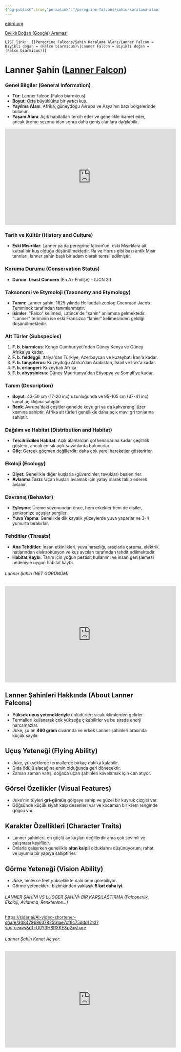 ```yaml
---
{"dg-publish":true,"permalink":"/peregrine-falcons/sahin-karalama-alani/lanner-falcon-biyikli-dogan-falco-biarmicus/"}
---
```


[ebird.org ](https://ebird.org/species/lanfal1 )

[Bıyıklı Doğan (Google) Araması](https://www.google.com/search?q=Lanner+falcon&sourceid=chrome&ie=UTF-8)

`LIST link:: [[Peregrine Falcons/Şahin Karalama Alanı/Lanner Falcon = Bıyıklı doğan = (Falco biarmicus)\|Lanner Falcon = Bıyıklı doğan = (Falco biarmicus)]]
`
# **Lanner Şahin ([Lanner Falcon](https://sider.ai/AI-video-shortener-share/353fd854cc9841341cb1d5a99cd33a47?source=vs&p1=U0Y3H8RXKE&p2=share))**

### **Genel Bilgiler (General Information)**

- **Tür**: Lanner falcon (Falco biarmicus)  
- **Boyut**: Orta büyüklükte bir yırtıcı kuş.  
- **Yayılma Alanı**: Afrika, güneydoğu Avrupa ve Asya’nın bazı bölgelerinde bulunur.  
- **Yaşam Alanı**: Açık habitatları tercih eder ve genellikle ikamet eder, ancak üreme sezonundan sonra daha geniş alanlara dağılabilir.

<iframe width="560" height="315" src="https://www.youtube.com/embed/7AeCSN4jlm0?si=Yrw5yWgD5YKQFA4n" title="YouTube video player" frameborder="0" allow="accelerometer; autoplay; clipboard-write; encrypted-media; gyroscope; picture-in-picture; web-share" referrerpolicy="strict-origin-when-cross-origin" allowfullscreen></iframe>

### **Tarih ve Kültür (History and Culture)**

- **Eski Mısırlılar**: Lanner ya da peregrine falcon'un, eski Mısırlılara ait kutsal bir kuş olduğu düşünülmektedir. Ra ve Horus gibi bazı antik Mısır tanrıları, lanner şahin başlı bir adam olarak temsil edilmiştir.

### **Koruma Durumu (Conservation Status)**

- **Durum**: **Least Concern** (En Az Endişe) - IUCN 3.1

### **Taksonomi ve Etymoloji (Taxonomy and Etymology)**

- **Tanım**: Lanner şahin, 1825 yılında Hollandalı zoolog Coenraad Jacob Temminck tarafından tanımlanmıştır.  
- **İsimler**: "Falco" kelimesi, Latince'de "şahin" anlamına gelmektedir. "Lanner" teriminin ise eski Fransızca "lanier" kelimesinden geldiği düşünülmektedir.

### **Alt Türler (Subspecies)**

1. **F. b. biarmicus**: Kongo Cumhuriyeti'nden Güney Kenya ve Güney Afrika'ya kadar.
2. **F. b. feldeggii**: İtalya'dan Türkiye, Azerbaycan ve kuzeybatı İran'a kadar.
3. **F. b. tanypterus**: Kuzeydoğu Afrika'dan Arabistan, İsrail ve Irak'a kadar.
4. **F. b. erlangeri**: Kuzeybatı Afrika.
5. **F. b. abyssinicus**: Güney Mauritanya'dan Etiyopya ve Somali'ye kadar.

### **Tanım (Description)**

- **Boyut**: 43-50 cm (17-20 inç) uzunluğunda ve 95-105 cm (37-41 inç) kanat açıklığına sahiptir.  
- **Renk**: Avrupa'daki çeşitler genelde koyu gri ya da kahverengi üzer kısmına sahiptir, Afrika alt türleri genellikle daha açık mavi gri tonlarına sahiptir.

### **Dağılım ve Habitat (Distribution and Habitat)**

- **Tercih Edilen Habitat**: Açık alanlardan çöl kenarlarına kadar çeşitlilik gösterir, ancak en sık açık savanlarda bulunurlar.  
- **Göç**: Gerçek göçmen değillerdir; daha çok yerel hareketler gösterirler.

### **Ekoloji (Ecology)**

- **Diyet**: Genellikle diğer kuşlarla (güvercinler, tavuklar) beslenirler.  
- **Avlanma Tarzı**: Uçan kuşları avlamak için yatay olarak takip ederek avlanır.

### **Davranış (Behavior)**

- **Eşleşme**: Üreme sezonundan önce, hem erkekler hem de dişiler, senkronize uçuşlar sergiler.  
- **Yuva Yapma**: Genellikle dik kayalık yüzeylerde yuva yaparlar ve 3-4 yumurta bırakırlar.

### **Tehditler (Threats)**

- **Ana Tehditler**: İnsan etkinlikleri, yuva hırsızlığı, araçlarla çarpma, elektrik hatlarından elektroküsyon ve kuş avcıları tarafından tehdit edilmektedir.  
- **Habitat Kaybı**: Tarım için yoğun pestisit kullanımı ve insan genişlemesi nedeniyle uygun habitat kaybı.
###### Lanner Şahin (NET GÖRÜNÜM) 

<iframe width="560" height="315" src="https://www.youtube.com/embed/zbB8qgz-4o8?si=Sm1T3HIpjkRa1ZwV" title="YouTube video player" frameborder="0" allow="accelerometer; autoplay; clipboard-write; encrypted-media; gyroscope; picture-in-picture; web-share" referrerpolicy="strict-origin-when-cross-origin" allowfullscreen></iframe>


## **Lanner Şahinleri Hakkında (About Lanner Falcons)**
- **Yüksek uçuş yetenekleriyle** ünlüdürler; sıcak iklimlerden gelirler.
- Termalleri kullanarak çok yükseğe çıkabilirler ve bu sırada enerji harcamazlar.
- Juke, şu an **460 gram** civarında ve erkek Lanner şahinleri arasında küçük sayılır.

## **Uçuş Yeteneği (Flying Ability)**
- Juke, yükseklerde termallerde birkaç dakika kalabilir.
- Gıda ödülü alacağına emin olduğunda geri dönecektir.
- Zaman zaman vahşi doğada uçan şahinleri kovalamak için can atıyor.

## **Görsel Özellikler (Visual Features)**
- Juke'nin tüyleri **gri-gümüş** gölgeye sahip ve güzel bir kuyruk çizgisi var.
- Göğsünde küçük siyah kalp desenleri var ve kocaman bir krem renginde göğsü var.

## **Karakter Özellikleri (Character Traits)**
- Lanner şahinleri, en güçlü av kuşları değillerdir ama çok sevimli ve çalışması keyiflidir.
- Onlarla çalışırken genellikle **altın kalpli** olduklarını düşünüyorum; rahat ve uyumlu bir yapıya sahiptirler.

## **Görme Yeteneği (Vision Ability)**
- Juke, binlerce feet yükseklikte dahi beni görebiliyor.
- Görme yetenekleri, bizimkinden yaklaşık **5 kat daha iyi**.


###### LANNER ŞAHİNİ VS LUGGER ŞAHİNİ: BİR KARŞILAŞTIRMA (Falconerlik, Ekoloji, Avlanma, Renklenme...)

https://sider.ai/AI-video-shortener-share/3084796963782561ae7cf8c75ddd1213?source=vs&p1=U0Y3H8RXKE&p2=share 

###### Lanner Şahin Kanat Açıyor:

<iframe width="560" height="315" src="https://www.youtube.com/embed/ToxDLRSs7Cc?si=DxoBv2OlPj3SdO27" title="YouTube video player" frameborder="0" allow="accelerometer; autoplay; clipboard-write; encrypted-media; gyroscope; picture-in-picture; web-share" referrerpolicy="strict-origin-when-cross-origin" allowfullscreen></iframe>

